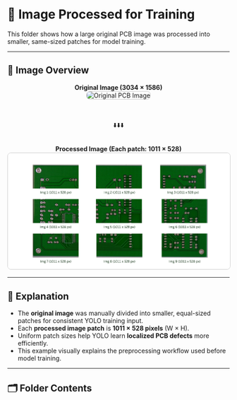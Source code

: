 # 🧩 Image Processed for Training

This folder shows how a large original PCB image was processed into smaller, same-sized patches for model training.

---

## 📸 Image Overview

<div align="center">

**Original Image (3034 × 1586)**  
<img src="./Original_Image.png" alt="Original PCB Image" style="max-width: 100%; height: auto; border: 1px solid #ccc; border-radius: 8px;"/>

<br><br>⬇️⬇️⬇️<br><br>

**Processed Image (Each patch: 1011 × 528)**  
<img src="./processed_image.png" alt="Processed Patches" style="max-width: 100%; height: auto; border: 1px solid #ccc; border-radius: 8px;"/>

</div>

---

## 🧠 Explanation

- The **original image** was manually divided into smaller, equal-sized patches for consistent YOLO training input.  
- Each **processed image patch** is **1011 × 528 pixels** (W × H).  
- Uniform patch sizes help YOLO learn **localized PCB defects** more efficiently.  
- This example visually explains the preprocessing workflow used before model training.

---

## 🗂️ Folder Contents

